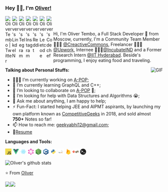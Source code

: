 ### Hey 👋🏽, I'm [Oliver!](https://neebak.tech) 

<a href="https://twitter.com/olivertembo">
  <img align="left" alt="Oliver Tembo | Twitter" width="22px" src="https://cdn.jsdelivr.net/npm/simple-icons@v3/icons/twitter.svg" />
</a>
<a href="https://www.linkedin.com/in/olivertembo/">
  <img align="left" alt="Oliver's LinkdeIN" width="22px" src="https://cdn.jsdelivr.net/npm/simple-icons@v3/icons/linkedin.svg" />
</a>
<a href="https://t.me/Oliver">
  <img align="left" alt="Oliver's Telegram" width="22px" src="https://cdn.jsdelivr.net/npm/simple-icons@v3/icons/telegram.svg" />
</a>
<a href="https://www.instagram.com/Oliver/">
  <img align="left" alt="Oliver's Instagram" width="22px" src="https://cdn.jsdelivr.net/npm/simple-icons@v3/icons/instagram.svg" />
</a>
<a href="https://www.reddit.com/user/geekyabhi/">
  <img align="left" alt="Oliver's Reddit" width="22px" src="https://cdn.jsdelivr.net/npm/simple-icons@v3/icons/reddit.svg" />
</a>
<a href="https://leetcode.com/Oliver/">
  <img align="left" alt="Oliver's Leetcode" width="22px" src="https://cdn.jsdelivr.net/npm/simple-icons@v3/icons/leetcode.svg" />
</a>
<a href="https://www.codechef.com/users/abhisheknaidu">
  <img align="left" alt="Oliver's Codechef" width="22px" src="https://cdn.jsdelivr.net/npm/simple-icons@v3/icons/codechef.svg" />
</a>

<br />
<br />

Hi, I'm Oliver Tembo, a Full Stack Developer 🚀 from Moscow, currently, I'm a Community Team Member 🙍🏽‍♂️ [@CreactiveCommons](https://github.com/creativecommons), Freelancer 👨🏽‍💻 [@Upwork](https://www.upwork.com/), Internee 👨🏽‍💼[@IncubateIND](https://incubateind.com/) and a Former Research Intern [@IIT Hyderabad](https://iith.ac.in/). Beside's programming, I enjoy eating food and traveling.

  <img align="right" alt="GIF" src="https://i.gifer.com/5eKX.gif" />
  
**Talking about Personal Stuffs:**

- 👨🏽‍💻 I’m currently working on [A-POP](https://github.com/Oliver/A-POP);
- 🌱 I’m currently learning GraphQL and C++; 
- 👯 I’m looking to collaborate on [A-POP](https://github.com/Oliver/A-POP) 🤝;
- 🤔 I’m looking for help with Data Structures and Algorithms 😭;
- 💬 Ask me about anything, I am happy to help;
- ⚡️ Fun-Fact: I started helping JEE and AIPMT aspirants, by launching my own platform known as [CompetitiveGeeks](https://competitivegeeks.wordpress.com/) in 2018, and sold almost **750+** Notes so far!
- 📫 How to reach me: geekyabhi12@gmail.com;
- 📝[Resume](https://drive.google.com/file/d/1TIgJ7rDBUYSkbs_QNcIEttJ5BFaIW3nn/view)

**Languages and Tools:**  

<code><img height="20" src="https://raw.githubusercontent.com/github/explore/80688e429a7d4ef2fca1e82350fe8e3517d3494d/topics/javascript/javascript.png"></code>
<code><img height="20" src="https://raw.githubusercontent.com/github/explore/80688e429a7d4ef2fca1e82350fe8e3517d3494d/topics/vue/vue.png"></code>
<code><img height="20" src="https://raw.githubusercontent.com/github/explore/80688e429a7d4ef2fca1e82350fe8e3517d3494d/topics/react/react.png"></code>
<code><img height="20" src="https://raw.githubusercontent.com/github/explore/5c058a388828bb5fde0bcafd4bc867b5bb3f26f3/topics/graphql/graphql.png"></code>
<code><img height="20" src="https://raw.githubusercontent.com/github/explore/80688e429a7d4ef2fca1e82350fe8e3517d3494d/topics/nodejs/nodejs.png"></code>
<code><img height="20" src="https://raw.githubusercontent.com/github/explore/80688e429a7d4ef2fca1e82350fe8e3517d3494d/topics/cpp/cpp.png"></code>
<code><img height="20" src="https://raw.githubusercontent.com/github/explore/80688e429a7d4ef2fca1e82350fe8e3517d3494d/topics/python/python.png"></code>
<code><img height="20" src="https://raw.githubusercontent.com/github/explore/80688e429a7d4ef2fca1e82350fe8e3517d3494d/topics/mysql/mysql.png"></code>
<code><img height="20" src="https://raw.githubusercontent.com/github/explore/80688e429a7d4ef2fca1e82350fe8e3517d3494d/topics/firebase/firebase.png"></code>
<code><img height="20" src="https://raw.githubusercontent.com/github/explore/80688e429a7d4ef2fca1e82350fe8e3517d3494d/topics/git/git.png"></code>
<code><img height="20" src="https://raw.githubusercontent.com/github/explore/80688e429a7d4ef2fca1e82350fe8e3517d3494d/topics/terminal/terminal.png"></code>



![Oliver's github stats](https://github-readme-stats.vercel.app/api?username=olivertembo&show_icons=true&hide_border=true)

⭐️ From [Oliver](https://github.com/olivertembo)


<a href="https://github.com/Oliver/A-POP">
  <img align="left" src="https://github-readme-stats.vercel.app/api/pin/?username=Oliver&repo=A-POP" />
</a>

<a href="https://github.com/Oliver/IIITDMJ-GPA">
  <img align="left" src="https://github-readme-stats.vercel.app/api/pin/?username=Oliver&repo=IIITDMJ-GPA" />
</a>

